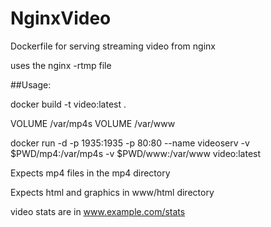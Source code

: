 # NginxVideo
Dockerfile for serving streaming video from nginx

uses the nginx -rtmp file

##Usage:

docker build -t video:latest .

VOLUME /var/mp4s
VOLUME /var/www

docker run -d -p 1935:1935 -p 80:80 --name videoserv -v $PWD/mp4:/var/mp4s -v $PWD/www:/var/www video:latest

Expects mp4 files in the mp4 directory

Expects html and graphics in www/html directory

video stats are in www.example.com/stats



